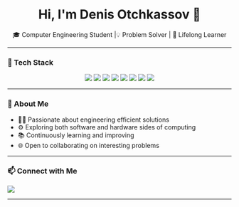 <h1 align="center">Hi, I'm Denis Otchkassov 👋</h1>
<p align="center">🎓 Computer Engineering Student |💡 Problem Solver | 🧠 Lifelong Learner</p>

---

### 🧰 Tech Stack
<p align="center">
  <img src="https://img.shields.io/badge/Python-3776AB?style=for-the-badge&logo=python&logoColor=white"/>
  <img src="https://img.shields.io/badge/C-00599C?style=for-the-badge&logo=c&logoColor=white"/>
  <img src="https://img.shields.io/badge/C++-00599C?style=for-the-badge&logo=cplusplus&logoColor=white"/>
  <img src="https://img.shields.io/badge/Java-ED8B00?style=for-the-badge&logo=java&logoColor=white"/>
  <img src="https://img.shields.io/badge/MATLAB-0076A8?style=for-the-badge&logo=mathworks&logoColor=white"/>
  <img src="https://img.shields.io/badge/HTML5-E34F26?style=for-the-badge&logo=html5&logoColor=white"/>
  <img src="https://img.shields.io/badge/CSS-1572B6?style=for-the-badge&logo=css&logoColor=white"/>
  <img src="https://img.shields.io/badge/JavaScript-F7DF1E?style=for-the-badge&logo=javascript&logoColor=black"/>
</p>

---

### 🧭 About Me
- 👨‍💻 Passionate about engineering efficient solutions  
- ⚙️ Exploring both software and hardware sides of computing  
- 📚 Continuously learning and improving  
- 🌐 Open to collaborating on interesting problems  

---

### 📫 Connect with Me
<p>
  <a href="https://www.linkedin.com/in/denis-otchkassov/" target="_blank">
    <img src="https://img.shields.io/badge/LinkedIn-Denis_Otchkassov-blue?style=for-the-badge&logo=linkedin" />
  </a>
</p>

---
